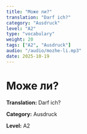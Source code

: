 ```yaml
---
title: "Може ли?"
translation: "Darf ich?"
category: "Ausdruck"
level: "A2"
type: "vocabulary"
weight: 20
tags: ["A2", "Ausdruck"]
audio: "/audio/mozhe-li.mp3"
date: 2025-10-19
---
```


# Може ли?

**Translation:** Darf ich?

**Category:** Ausdruck

**Level:** A2


